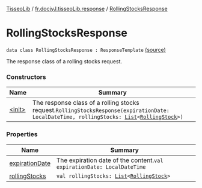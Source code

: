 [TisseoLib](../../index.md) / [fr.docjyJ.tisseoLib.response](../index.md) / [RollingStocksResponse](./index.md)

# RollingStocksResponse

`data class RollingStocksResponse : ResponseTemplate` [(source)](https://github.com/docjyj/tisseoLib/tree/master/src/main/kotlin/fr/docjyJ/tisseoLib/response/RollingStocksResponse.kt#L15)

The response class of a rolling stocks request.

### Constructors

| Name | Summary |
|---|---|
| [&lt;init&gt;](-init-.md) | The response class of a rolling stocks request.`RollingStocksResponse(expirationDate: LocalDateTime, rollingStocks: `[`List`](https://kotlinlang.org/api/latest/jvm/stdlib/kotlin.collections/-list/index.html)`<`[`RollingStock`](../../fr.docjy-j.tisseo-lib.model.rolling-stock/-rolling-stock/index.md)`>)` |

### Properties

| Name | Summary |
|---|---|
| [expirationDate](expiration-date.md) | The expiration date of the content.`val expirationDate: LocalDateTime` |
| [rollingStocks](rolling-stocks.md) | `val rollingStocks: `[`List`](https://kotlinlang.org/api/latest/jvm/stdlib/kotlin.collections/-list/index.html)`<`[`RollingStock`](../../fr.docjy-j.tisseo-lib.model.rolling-stock/-rolling-stock/index.md)`>` |
